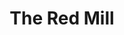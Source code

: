 ---
title: The Red Mill
year: 1972
opening_date: 1972-03-10
closing_date: 1972-03-25
layout: productions
image:
image_caption:
image_credit:
playbill:
category:
details:
  Theatre: Theatre Jacksonville
  Venue: Little Theatre
cast:
  "'Con' Kidder": Jay Smith
  "'Kid' Kidder": Jess Barnett
  Jan Van Borkem: Coleman Hawk
  Capt. Hendrik Van Damm: Seth Wright
  Franz: Carlos Castanon
  Willem: Charles Grass
  Governor of Zeeland: Paul Galloway
  Joshua Pennyfeather: Walter Hyams
  Gretchen: Susan Sexton
  Juliana: Roberta Merrill
  Tina: June Cope
  Madame de la Fleur: Elise Hallowes
  Daughter: 
    - Carmen Chronister 
    - Debbie Geiger
    - Carol Stovall
  Dutch Boy: 
    - Fred Davis
    - Richard Dickson
    - Jon Kramerick
    - William Merwin
    - Philip Scott-Smith
    - Chuck Woodworth
    - Charles Woys
  Dutch Girl: 
    - Peggy Cone
    - Shirley Cooke
    - Harriet McPherson
    - Lenoir Nobles
    - Barbara Stillson
    - Vivienne Winemiller
    - Tudi Woodworth
  Moonbeam Dancer: 
    - Mary Catherine Haut
    - Billye Kay Kersey
    - Lisa Permenter
    - Harriet Webb
crew:
  Director: Robert Knowles
  Scene Design: Hal Henderson
  Musical Director: Rosalind McCall
  Moonbeam Ballet: Dulce Anaya
  Assistant to Director: Sara Jo Weir
  Stage Manager: Terry McIntire
  Lighting: 
    - Doug Thomas
    - Ken Moody
    - Marcia Patch
  Properties: 
    - Katie Raven
    - Roberta Quattlebaum
    - Anne Bagshaw
  Set Construction: 
    - Anne Bagshaw
    - Elliot Baker
    - Sandy Clark
    - Bert Covert
    - Bronnie Darsey
    - bob Lenten
    - Ken Moody
    - Marcia Patch
    - Roberta Quattlebaum
    - Aaron Rosenberg
    - Dale Stillson
    - Ruth Westlund
    - Paul Whitfield
  Costume Designer: Robert Knowles
  Costumes: 
    - Robert Knowles
    - Gert Berman
    - Mary Coyle
    - Mary Thomas
  Make-up: Marshall Grauer
  Cast Notes: Doug Thomas
  Publicity: Diane Somerville
  Box Office: 
    - Ann Dubow
    - Gert Berman
    - Esta Rosenson
    - Betty Hodge
external_links:
---